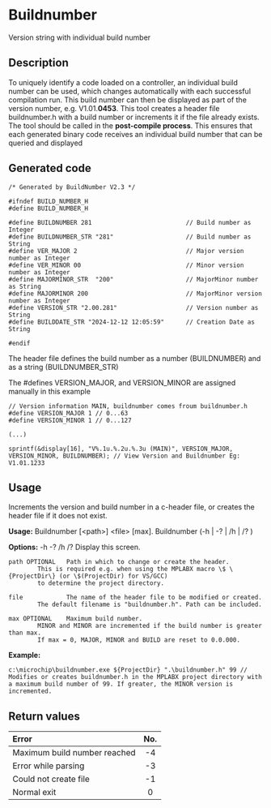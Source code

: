 # Buildnumber
Version string with individual build number
## Description

To uniquely identify a code loaded on a controller, an individual build number can be used, which changes automatically with each successful compilation run.
This build number can then be displayed as part of the version number, e.g. V1.01.**0453**.
This tool creates a header file buildnumber.h with a build number or increments it if the file already exists.
The tool should be called in the **post-compile process**. This ensures that each generated binary code receives an individual build number that can be queried and displayed

## Generated code
```
/* Generated by BuildNumber V2.3 */ 

#ifndef BUILD_NUMBER_H
#define BUILD_NUMBER_H

#define BUILDNUMBER 281                          // Build number as Integer
#define BUILDNUMBER_STR "281"                    // Build number as String
#define VER_MAJOR 2                              // Major version number as Integer
#define VER_MINOR 00                             // Minor version number as Integer
#define MAJORMINOR_STR  "200"                    // MajorMinor number as String
#define MAJORMINOR 200                           // MajorMinor version number as Integer
#define VERSION_STR "2.00.281"                   // Version number as String
#define BUILDDATE_STR "2024-12-12 12:05:59"      // Creation Date as String

#endif
```
The header file defines the build number as a number (BUILDNUMBER) and as a string (BUILDNUMBER_STR)

The #defines VERSION_MAJOR, and VERSION_MINOR are assigned manually in this example



```
// Version information MAIN, buildnumber comes froum buildnumber.h
#define VERSION_MAJOR 1 // 0...63
#define VERSION_MINOR 1 // 0...127

(...)

sprintf(&display[16], "V%.1u.%.2u.%.3u (MAIN)", VERSION_MAJOR, VERSION_MINOR, BUILDNUMBER); // View Version and Buildnumber Eg: V1.01.1233
```
## Usage
Increments the version and build number in a c-header file, or creates the header file if it does not exist.

**Usage:**
Buildnumber [\<path\>] \<file\> \[max\].
Buildnumber (\-h | \-? | \/h | \/? )

**Options:**
\-h \-? \/h \/?          Display this screen.

	path OPTIONAL   Path in which to change or create the header. 
 			This is required e.g. when using the MPLABX macro \$ \{ProjectDir\} (or \$(ProjectDir) for VS/GCC)
			to determine the project directory.
	
	file            The name of the header file to be modified or created. 
			The default filename is "buildnumber.h". Path can be included.
	
	max OPTIONAL   	Maximum build number. 
			MINOR and MINOR are incremented if the build number is greater than max. 
   			If max = 0, MAJOR, MINOR and BUILD are reset to 0.0.000.

**Example:**

	c:\microchip\buildnumber.exe ${ProjectDir} ".\buildnumber.h" 99 // Modifies or creates buildnumber.h in the MPLABX project directory with a maximum build number of 99. If greater, the MINOR version is incremented.

## Return values
| Error						   | No.|
|:-----------------------------|:--:|
| Maximum build number reached | -4 |
| Error while parsing		   | -3 |
| Could not create file 	   | -1 |
| Normal exit  	         	   |  0 |




